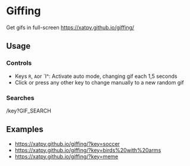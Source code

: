 # Giffing
Get gifs in full-screen
https://xatpy.github.io/giffing/

## Usage
### Controls
- Keys `R`, `A`or `I^: Activate auto mode, changing gif each 1,5 seconds
- Click or press any other key to change manually to a new random gif
### Searches
/key?GIF_SEARCH

## Examples
- https://xatpy.github.io/giffing/?key=soccer
- https://xatpy.github.io/giffing/?key=birds%20with%20arms
- https://xatpy.github.io/giffing/?key=meme
